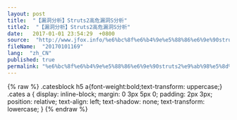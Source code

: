 ```yaml
---
layout: post
title:  "【漏洞分析】Struts2高危漏洞S分析"
title2:  "【漏洞分析】Struts2高危漏洞S分析"
date:   2017-01-01 23:54:29  +0800
source:  "http://www.jfox.info/%e6%bc%8f%e6%b4%9e%e5%88%86%e6%9e%90struts2%e9%ab%98%e5%8d%b1%e6%bc%8f%e6%b4%9es%e5%88%86%e6%9e%90.html"
fileName:  "20170101169"
lang:  "zh_CN"
published: true
permalink: "%e6%bc%8f%e6%b4%9e%e5%88%86%e6%9e%90struts2%e9%ab%98%e5%8d%b1%e6%bc%8f%e6%b4%9es%e5%88%86%e6%9e%90.html"
---
```

{% raw %}
.catesblock h5 a{font-weight:bold;text-transform: uppercase;}
.cates a {
display: inline-block;
margin: 0 3px 5px 0;
padding: 2px 3px;
position: relative;
text-align: left;
text-shadow: none;
text-transform: lowercase;
}
{% endraw %}